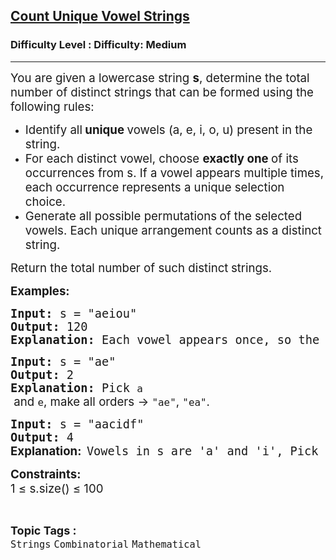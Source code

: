 <h2><a href="https://www.geeksforgeeks.org/problems/count-unique-vowel-strings/1?_gl=1*rl46o6*_up*MQ..*_gs*MQ..&gclid=CjwKCAjw--K_BhB5EiwAuwYoylK5XzDwQqyzmbeNyd6lbwEki04LPSPJ3QfSMrU-U2MbFA0DRoegrBoCPiYQAvD_BwE&gbraid=0AAAAAC9yBkDs_DoJKxMS1sI6NNYmbwb_h">Count Unique Vowel Strings</a></h2><h3>Difficulty Level : Difficulty: Medium</h3><hr><div class="problems_problem_content__Xm_eO"><p><span style="font-size: 18.6667px;">You are given a lowercase string <strong>s</strong>, determine the total number of distinct strings that can be formed using the following rules:</span></p>
<ul>
<li><span style="font-size: 18.6667px;">Identify all<strong> unique </strong>vowels (a, e, i, o, u) present in the string.</span></li>
<li><span style="font-size: 18.6667px;">For each distinct vowel, choose <strong>exactly one </strong>of its occurrences from s. If a vowel appears multiple times, each occurrence represents a unique selection choice.</span></li>
<li><span style="font-size: 18.6667px;">Generate all possible permutations<strong> </strong>of the selected vowels. Each unique arrangement counts as a distinct string.</span></li>
</ul>
<p><span style="font-size: 18.6667px;">Return the total number of such distinct<strong> </strong>strings.</span></p>
<p><span style="font-size: 14pt;"><strong>Examples:</strong></span></p>
<pre><span style="font-size: 14pt;"><strong>Input: </strong>s<strong> </strong>=<strong> </strong>"aeiou"<strong><br>Output: </strong>120<strong><br>Explanation: </strong></span><span style="font-size: 18.6667px;">Each vowel appears once, so the number of different strings can form is 5! = 120.</span></pre>
<pre><span style="font-size: 14pt;"><strong>Input: </strong>s<strong> </strong>= "ae"<strong><br>Output: </strong>2<strong><br>Explanation: </strong>Pick <code data-start="127" data-end="130" data-is-only-node="">a</code><span style="font-family: -apple-system, BlinkMacSystemFont, 'Segoe UI', Roboto, Oxygen, Ubuntu, Cantarell, 'Open Sans', 'Helvetica Neue', sans-serif;"> and </span><code data-start="135" data-end="138">e</code><span style="font-family: -apple-system, BlinkMacSystemFont, 'Segoe UI', Roboto, Oxygen, Ubuntu, Cantarell, 'Open Sans', 'Helvetica Neue', sans-serif;">, make all orders → </span><code data-start="158" data-end="164">"ae"</code><span style="font-family: -apple-system, BlinkMacSystemFont, 'Segoe UI', Roboto, Oxygen, Ubuntu, Cantarell, 'Open Sans', 'Helvetica Neue', sans-serif;">, </span><code data-start="166" data-end="172">"ea"</code><span style="font-family: -apple-system, BlinkMacSystemFont, 'Segoe UI', Roboto, Oxygen, Ubuntu, Cantarell, 'Open Sans', 'Helvetica Neue', sans-serif;">.</span></span></pre>
<pre><span style="font-size: 14pt;"><strong>Input:</strong> s = "aacidf"<br><strong>Output: </strong>4 <br></span><strong><span style="font-size: 14pt; font-family: -apple-system, BlinkMacSystemFont, 'Segoe UI', Roboto, Oxygen, Ubuntu, Cantarell, 'Open Sans', 'Helvetica Neue', sans-serif;">Explanation:</span></strong> <span style="font-size: 14pt;">Vowels in s are 'a' and 'i', Pick each 'a'<span style="font-family: -apple-system, BlinkMacSystemFont, 'Segoe UI', Roboto, Oxygen, Ubuntu, Cantarell, 'Open Sans', 'Helvetica Neue', sans-serif;"> once with a single 'i'</span><span style="font-family: -apple-system, BlinkMacSystemFont, 'Segoe UI', Roboto, Oxygen, Ubuntu, Cantarell, 'Open Sans', 'Helvetica Neue', sans-serif;">, make all orders → </span><code data-start="287" data-end="293">"ai"</code><span style="font-family: -apple-system, BlinkMacSystemFont, 'Segoe UI', Roboto, Oxygen, Ubuntu, Cantarell, 'Open Sans', 'Helvetica Neue', sans-serif;">, </span><code data-start="295" data-end="301">"ia"</code><span style="font-family: -apple-system, BlinkMacSystemFont, 'Segoe UI', Roboto, Oxygen, Ubuntu, Cantarell, 'Open Sans', 'Helvetica Neue', sans-serif;">, </span><code data-start="303" data-end="309">"ai"</code><span style="font-family: -apple-system, BlinkMacSystemFont, 'Segoe UI', Roboto, Oxygen, Ubuntu, Cantarell, 'Open Sans', 'Helvetica Neue', sans-serif;">, </span><code data-start="311" data-end="317">"ia"</code><span style="font-family: -apple-system, BlinkMacSystemFont, 'Segoe UI', Roboto, Oxygen, Ubuntu, Cantarell, 'Open Sans', 'Helvetica Neue', sans-serif;">.</span></span></pre>
<p><span style="font-size: 14pt;"><span style="font-family: -apple-system, BlinkMacSystemFont, 'Segoe UI', Roboto, Oxygen, Ubuntu, Cantarell, 'Open Sans', 'Helvetica Neue', sans-serif;"><strong>Constraints:<br></strong></span></span><span style="font-size: 14pt;"><span style="font-family: -apple-system, BlinkMacSystemFont, 'Segoe UI', Roboto, Oxygen, Ubuntu, Cantarell, 'Open Sans', 'Helvetica Neue', sans-serif;">1 ≤ s.size() ≤ 100</span></span></p></div><br><p><span style=font-size:18px><strong>Topic Tags : </strong><br><code>Strings</code>&nbsp;<code>Combinatorial</code>&nbsp;<code>Mathematical</code>&nbsp;